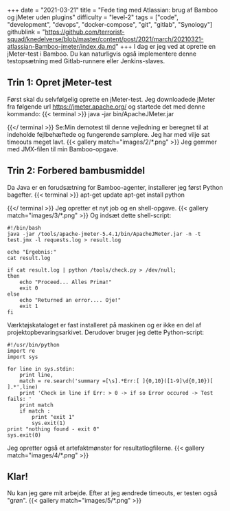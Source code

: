 +++
date = "2021-03-21"
title = "Fede ting med Atlassian: brug af Bamboo og jMeter uden plugins"
difficulty = "level-2"
tags = ["code", "development", "devops", "docker-compose", "git", "gitlab", "Synology"]
githublink = "https://github.com/terrorist-squad/knedelverse/blob/master/content/post/2021/march/20210321-atlassian-Bamboo-jmeter/index.da.md"
+++
I dag er jeg ved at oprette en jMeter-test i Bamboo. Du kan naturligvis også implementere denne testopsætning med Gitlab-runnere eller Jenkins-slaves.
## Trin 1: Opret jMeter-test
Først skal du selvfølgelig oprette en jMeter-test. Jeg downloadede jMeter fra følgende url https://jmeter.apache.org/ og startede det med denne kommando:
{{< terminal >}}
java -jar bin/ApacheJMeter.jar

{{</ terminal >}}
Se:Min demotest til denne vejledning er beregnet til at indeholde fejlbehæftede og fungerende samplere. Jeg har med vilje sat timeouts meget lavt.
{{< gallery match="images/2/*.png" >}}
Jeg gemmer med JMX-filen til min Bamboo-opgave.
## Trin 2: Forbered bambusmiddel
Da Java er en forudsætning for Bamboo-agenter, installerer jeg først Python bagefter.
{{< terminal >}}
apt-get update
apt-get install python

{{</ terminal >}}
Jeg opretter et nyt job og en shell-opgave.
{{< gallery match="images/3/*.png" >}}
Og indsæt dette shell-script:
```
#!/bin/bash
java -jar /tools/apache-jmeter-5.4.1/bin/ApacheJMeter.jar -n -t test.jmx -l requests.log > result.log

echo "Ergebnis:"
cat result.log

if cat result.log | python /tools/check.py > /dev/null; 
then
    echo "Proceed... Alles Prima!"
    exit 0
else
    echo "Returned an error.... Oje!"
    exit 1
fi

```
Værktøjskataloget er fast installeret på maskinen og er ikke en del af projektopbevaringsarkivet. Derudover bruger jeg dette Python-script:
```
#!/usr/bin/python
import re
import sys
 
for line in sys.stdin:
    print line,
    match = re.search('summary =[\s].*Err:[ ]{0,10}([1-9]\d{0,10})[ ].*',line)
    print 'Check in line if Err: > 0 -> if so Error occured -> Test fails: '
    print match
    if match :
        print "exit 1"
        sys.exit(1)
print "nothing found - exit 0"
sys.exit(0)

```
Jeg opretter også et artefaktmønster for resultatlogfilerne.
{{< gallery match="images/4/*.png" >}}

## Klar!
Nu kan jeg gøre mit arbejde. Efter at jeg ændrede timeouts, er testen også "grøn".
{{< gallery match="images/5/*.png" >}}
